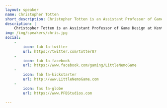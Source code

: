 ```yaml
---
layout: speaker
name: Christopher Totten
short_description: Christopher Totten is an Assistant Professor of Game Design at Kent State University and the founder of Pie For Breakfast Studios
description: | 
    Christopher Totten is an Assistant Professor of Game Design at Kent State University and the founder of Pie For Breakfast Studios, a Northeast Ohio-area indie game company. He has done work as an artist, animator, level designer, and project manager in the game industry, having published several books on design, including An Architectural Approach to Level Design. 
img: /img/speakers/chris.jpg
social: 
    -
        icon: fab fa-twitter
        url: https://twitter.com/totter87
    -
        icon: fab fa-facebook
        url: https://www.facebook.com/gaming/LittleNemoGame
    -
        icon: fab fa-kickstarter
        url: http://www.LittleNemoGame.com
    -
        icon: fas fa-globe
        url: https://www.PFBStudios.com
 
---
```

